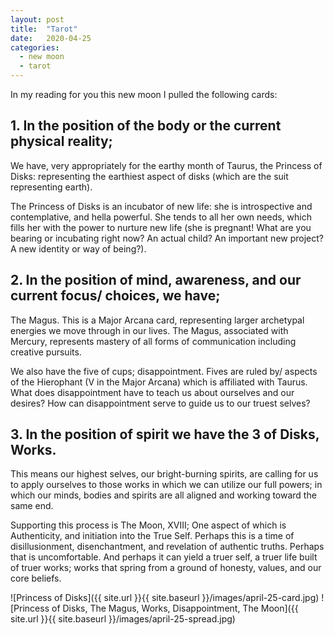 ```yaml
---
layout: post
title:  "Tarot"
date:   2020-04-25
categories:
  - new moon
  - tarot
---
```

In my reading for you this new moon I pulled the following cards:

## 1. In the position of the body or the current physical reality;

We have, very appropriately for the earthy month of Taurus, the Princess of Disks: representing the earthiest aspect of disks (which are the suit representing earth).

The Princess of Disks is an incubator of new life: she is introspective and contemplative, and hella powerful. She tends to all her own needs, which fills her with the power to nurture new life (she is pregnant! What are you bearing or incubating right now? An actual child? An important new project? A new identity or way of being?).

## 2. In the position of mind, awareness, and our current focus/ choices, we have;

The Magus. This is a Major Arcana card, representing larger archetypal energies we move through in our lives. The Magus, associated with Mercury, represents mastery of all forms of communication including creative pursuits.

We also have the five of cups; disappointment. Fives are ruled by/ aspects of the Hierophant (V in the Major Arcana) which is affiliated with Taurus. What does disappointment have to teach us about ourselves and our desires? How can disappointment serve to guide us to our truest selves?

## 3. In the position of spirit we have the 3 of Disks, Works.

This means our highest selves, our bright-burning spirits, are calling for us to apply ourselves to those works in which we can utilize our full powers; in which our minds, bodies and spirits are all aligned and working toward the same end.

Supporting this process is The Moon, XVIII; One aspect of which is Authenticity, and initiation into the True Self. Perhaps this is a time of disillusionment, disenchantment, and revelation of authentic truths. Perhaps that is uncomfortable. And perhaps it can yield a truer self, a truer life built of truer works; works that spring from a ground of honesty, values, and our core beliefs.

![Princess of Disks]({{ site.url }}{{ site.baseurl }}/images/april-25-card.jpg)
![Princess of Disks, The Magus, Works, Disappointment, The Moon]({{ site.url }}{{ site.baseurl }}/images/april-25-spread.jpg)
